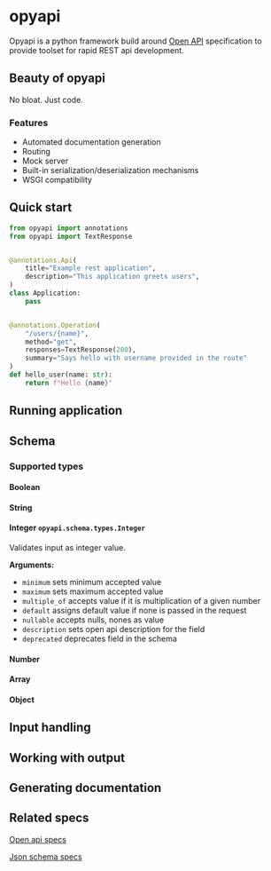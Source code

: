 # opyapi
Opyapi is a python framework build around [Open API](https://github.com/OAI/OpenAPI-Specification/blob/master/versions/3.0.0.md#dataTypes) 
specification to provide toolset for rapid REST api development.

## Beauty of opyapi
No bloat. Just code. 

### Features
  - Automated documentation generation
  - Routing
  - Mock server
  - Built-in serialization/deserialization mechanisms
  - WSGI compatibility


## Quick start

```python
from opyapi import annotations
from opyapi import TextResponse


@annotations.Api(
    title="Example rest application",
    description="This application greets users",
)
class Application:
    pass


@annotations.Operation(
    "/users/{name}",
    method="get",
    responses=TextResponse(200),
    summary="Says hello with username provided in the route"
)
def hello_user(name: str):
    return f"Hello {name}"

```

## Running application

## Schema

### Supported types

#### Boolean
#### String
#### Integer `opyapi.schema.types.Integer`
Validates input as integer value.

**Arguments:**
 - `minimum` sets minimum accepted value 
 - `maximum` sets maximum accepted value
 - `multiple_of` accepts value if it is multiplication of a given number 
 - `default` assigns default value if none is passed in the request
 - `nullable` accepts nulls, nones as value
 - `description` sets open api description for the field
 - `deprecated` deprecates field in the schema

#### Number
#### Array
#### Object


## Input handling


## Working with output


## Generating documentation


## Related specs
[Open api specs](https://github.com/OAI/OpenAPI-Specification/blob/master/versions/3.0.0.md#dataTypes)


[Json schema specs](http://json-schema.org/latest/json-schema-validation.html)
